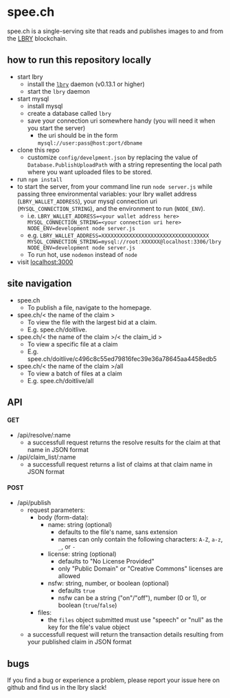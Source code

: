 # spee.ch
spee.ch is a single-serving site that reads and publishes images to and from the [LBRY](https://lbry.io/) blockchain.

## how to run this repository locally
* start lbry
	* install the [`lbry`](https://github.com/lbryio/lbry) daemon (v0.13.1 or higher)
	* start the `lbry` daemon
* start mysql
	* install mysql
	* create a database called `lbry`
	* save your connection uri somewhere handy (you will need it when you start the server)
		* the uri should be in the form `mysql://user:pass@host:port/dbname`
* clone this repo
	* customize `config/develpment.json` by replacing the value of `Database.PublishUploadPath` with a string representing the local path where you want uploaded files to be stored.
* run `npm install`
* to start the server, from your command line run `node server.js` while passing three environmental variables: your lbry wallet address (`LBRY_WALLET_ADDRESS`), your mysql connection uri (`MYSQL_CONNECTION_STRING`), and the environment to run (`NODE_ENV`).
	* i.e. `LBRY_WALLET_ADDRESS=<your wallet address here> MYSQL_CONNECTION_STRING=<your connection uri here> NODE_ENV=development node server.js`
	* e.g. `LBRY_WALLET_ADDRESS=XXXXXXXXXXXXXXXXXXXXXXXXXXXXXXXXXXX MYSQL_CONNECTION_STRING=mysql://root:XXXXXX@localhost:3306/lbry NODE_ENV=development node server.js`
	* To run hot, use `nodemon` instead of `node`
* visit [localhost:3000](http://localhost:3000)

## site navigation
* spee.ch
	* To publish a file, navigate to the homepage.
* spee.ch/< the name of the claim >
	* To view the file with the largest bid at a claim.
	* E.g. spee.ch/doitlive.
* spee.ch/< the name of the claim >/< the claim_id >
	* To view a specific file at a claim
	* E.g. spee.ch/doitlive/c496c8c55ed79816fec39e36a78645aa4458edb5
* spee.ch/< the name of the claim >/all
	* To view a batch of files at a claim
	* E.g. spee.ch/doitlive/all

## API

#### GET
* /api/resolve/:name
	* a successfull request returns the resolve results for the claim at that name in JSON format
* /api/claim_list/:name
	* a successfull request returns a list of claims at that claim name in JSON format

#### POST
* /api/publish
	* request parameters:
		* body (form-data):
			* name: string (optional)
				* defaults to the file's name, sans extension
				* names can only contain the following characters: `A-Z`, `a-z`, `_`, or `-`
			* license: string (optional)
				* defaults to "No License Provided"
				* only "Public Domain" or "Creative Commons" licenses are allowed
			* nsfw: string, number, or boolean (optional)
				* defaults `true`
				* nsfw can be a string ("on"/"off"), number (0 or 1), or boolean (`true`/`false`)
		* files:
			* the `files` object submitted must use "speech" or "null" as the key for the file's value object
	* a successfull request will return the transaction details resulting from your published claim in JSON format

## bugs
If you find a bug or experience a problem, please report your issue here on github and find us in the lbry slack!
